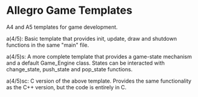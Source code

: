 # Allegro Game Templates
A4 and A5 templates for game development.

a(4/5): Basic template that provides init, update, draw and shutdown functions in the same "main" file.

a(4/5)s: A more complete template that provides a game-state mechanism and a default Game_Engine class. States can be interacted with change_state, push_state and pop_state functions.

a(4/5)sc: C version of the above template. Provides the same functionality as the C++ version, but the code is entirely in C.
